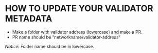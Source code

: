 # HOW TO UPDATE YOUR VALIDATOR METADATA

- Make a folder with validator address (lowercase) and make a PR.
- PR name should be "networkname/validator-address"

_Notice_: Folder name should be in lowercase.

